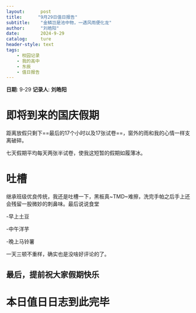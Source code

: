 ```yaml
---
layout:      post
title:      "9月29日值日报告"
subtitle:    "金鳞岂是池中物，一遇风雨便化龙"
author:      "刘皓阳"
date:        2024-9-29
catalog:     ture
header-style: text
tags: 
    - 校园记录
    - 我的高中
    - 东辰
    - 值日报告
---
```


**日期**: 9-29
**记录人**: **刘皓阳**

# 即将到来的国庆假期

距离放假只剩下==最后的17个小时以及17张试卷==，窗外的雨和我的心情一样支离破碎。

七天假期平均每天两张半试卷，使我这短暂的假期如履薄冰。

# 吐槽

继承班级优良传统，我还是吐槽一下，黑板真~TMD~难擦，洗完手帕之后手上还会残留一股微妙的刺鼻味。最后说说食堂

-早上土豆

-中午洋芋

-晚上马铃薯

一天三顿不重样，确实也是没啥好评论的了。

## 最后，提前祝大家假期快乐

# 本日值日日志到此完毕

